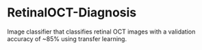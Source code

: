 # RetinalOCT-Diagnosis
Image classifier that classifies retinal OCT images with a validation accuracy of ~85% using transfer learning.
